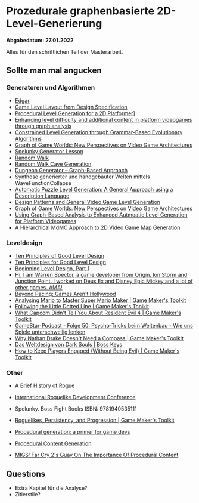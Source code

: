 # Prozedurale graphenbasierte 2D-Level-Generierung

**Abgabedatum:  27.01.2022**

Alles für den schriftlichen Teil der Masterarbeit.



## Sollte man mal angucken

### Generatoren und Algorithmen

- [Edgar](https://ondra.nepozitek.cz/blog/42/dungeon-generator-part-1-node-based-approach/)
- [Game Level Layout from Design Specification](http://chongyangma.com/publications/gl/index.html)
- [Procedural Level Generation for a 2D Platformer](https://digitalcommons.calpoly.edu/cgi/viewcontent.cgi?article=1156&context=cscsp)]
- [Enhancing level difficulty and additional content in platform videogames through graph analysis](https://comum.rcaap.pt/bitstream/10400.26/6089/1/Enhancing%20level%20difficulty%20and%20additional%20content%20in%20platform%20videogames....pdf)
- [Constrained Level Generation through Grammar-Based Evolutionary Algorithms](http://julian.togelius.com/Font2016Constrained.pdf)
- [Graph of Game Worlds: New Perspectives on Video Game Architectures](https://folk.idi.ntnu.no/alfw/publications/gwg-acm-cie-2012.pdf)
- [Spelunky Generator Lesson](http://tinysubversions.com/spelunkyGen/)
- [Random Walk](https://de.wikipedia.org/w/index.php?title=Random_Walk&oldid)
- [Random Walk Cave Generation](http://www.roguebasin.com/index.php?title=Random_Walk_Cave_Generation)
- [Dungeon Generator – Graph-Based Approach](https://ondra.nepozitek.cz/blog/42/dungeon-generator-part-1-node-based-approach/)
- Synthese generierter und handgebauter Welten mittels WaveFunctionCollapse
- [Automatic Puzzle Level Generation: A General Approach using a Description Language](http://www.akhalifa.com/documents/AutomaticPuzzleLevelGeneration.pdf)
- [Design Patterns and General Video Game Level Generation](https://www.researchgate.net/profile/Adeel-Zafar/publication/320129531_Design_Patterns_and_General_Video_Game_Level_Generation/links/5d5138a4299bf1995b784bbd/Design-Patterns-and-General-Video-Game-Level-Generation.pdf)
- [Graph of Game Worlds: New Perspectives on Video Game Architectures](https://folk.idi.ntnu.no/alfw/publications/gwg-acm-cie-2012.pdf)
- [Using Graph-Based Analysis to Enhanced Autmoatic Level Generation for Platform Videogames](https://www.researchgate.net/profile/Fausto-Mourato/publication/262209767_Using_Graph-Based_Analysis_to_Enhance_Automatic_Level_Generation_for_Platform_Videogames/links/5748cf5208ae5f7899b9db8b/Using-Graph-Based-Analysis-to-Enhance-Automatic-Level-Generation-for-Platform-Videogames.pdf)
- [A Hierarchical MdMC Approach to 2D Video Game Map Generation](https://ojs.aaai.org/index.php/AIIDE/article/download/12794/12642/16311)

### Leveldesign

- [Ten Principles of Good Level Design](https://www.gamasutra.com/blogs/DanTaylor/20130929/196791/Ten_Principles_of_Good_Level_Design_Part_1.php)
- [Ten Principles for Good Level Design](https://www.youtube.com/watch?v=iNEe3KhMvXM)
- [Beginning Level Design, Part 1](https://www.gamasutra.com/view/feature/131736/beginning_level_design_part_1.php?page=2)
- [Hi, I am Warren Spector, a game developer from Origin, Ion Storm and Junction Point. I worked on Deus Ex and Disney Epic Mickey and a lot of other games. AMA!](https://www.reddit.com/r/IAmA/comments/34fdjb/hi_i_am_warren_spector_a_game_developer_from/)
- [Beyond Pacing: Games Aren't Hollywood](https://www.gamasutra.com/view/feature/132423/beyond_pacing_games_arent_.php)
- [Analysing Mario to Master Super Mario Maker | Game Maker's Toolkit](https://www.youtube.com/watch?v=e0c5Le1vGp4)
- [Following the Little Dotted Line | Game Maker's Toolkit](https://www.youtube.com/watch?v=FzOCkXsyIqo)
- [What Capcom Didn't Tell You About Resident Evil 4 | Game Maker's Toolkit](https://www.youtube.com/watch?v=zFv6KAdQ5SE)
- [GameStar-Podcast - Folge 50: Psycho-Tricks beim Weltenbau - Wie uns Spiele unterschwellig lenken](https://www.gamestar.de/artikel/gamestar-podcast-folge-50,3338909.html)
- [Why Nathan Drake Doesn't Need a Compass | Game Maker's Toolkit](https://www.youtube.com/watch?v=k70_jvVOcG0)
- [Das Weltdesign von Dark Souls | Boss Keys](https://www.youtube.com/watch?v=QhWdBhc3Wjc&t)
- [How to Keep Players Engaged (Without Being Evil) | Game Maker's Toolkit](https://www.youtube.com/watch?v=hbzGO_Qonu0)

### Other

- [A Brief History of Rogue](http://www.digital-eel.com/deep/A_Brief_History_of_Rogue.htm)

- [International Roguelike Development Conference](http://roguebasin.roguelikedevelopment.org/index.php?title=Berlin_Interpretation)

- Spelunky. Boss Fight Books ISBN: 9781940535111

- [Roguelikes, Persistency, and Progression | Game Maker's Toolkit](https://www.youtube.com/watch?v=G9FB5R4wVno&t=1s)

- [Procedural generation: a primer for game devs](https://www.gamasutra.com/blogs/ScottBeca/20170223/292255/Procedural_generation_a_primer_for_game_devs.php)

- [Procedural Content Generation](https://www.gamecareerguide.com/features/336/procedural_content_.php?page=1)

- [MIGS: Far Cry 2's Guay On The Importance Of Procedural Content](https://users.informatik.haw-hamburg.de/~schumann/BachelorArbeitKevinHagen.pdf#page=88&zoom=100,72,584)


## Questions
- Extra Kapitel für die Analyse?
- Zitierstile?


